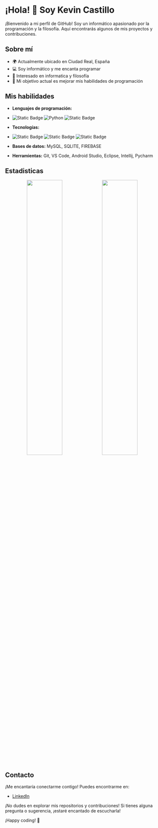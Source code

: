 # ¡Hola! 👋 Soy Kevin Castillo

¡Bienvenido a mi perfil de GitHub! Soy un informático apasionado por la programación y la filosofía. Aquí encontrarás algunos de mis proyectos y contribuciones.

## Sobre mí

- 🌍 Actualmente ubicado en Ciudad Real, España
- 💻 Soy informático y me encanta programar
- 🤔 Interesado en informatica y filosofía
- 🎯 Mi objetivo actual es mejorar mis habilidades de programación

## Mis habilidades

- **Lenguajes de programación:**
- ![Static Badge](https://img.shields.io/badge/%20Java-red?style=for-the-badge)
![Python](https://img.shields.io/badge/Python-FFD43B?style=for-the-badge&logo=python&logoColor=306998)
![Static Badge](https://img.shields.io/badge/%20C%23-blue?style=for-the-badge&logo=csharp&logoColor=white)
- **Tecnologías:**
- ![Static Badge](https://img.shields.io/badge/%20HTML-orange?style=%20for-the-badge&logo=html5&logoColor=white)
![Static Badge](https://img.shields.io/badge/%20CSS3-red?style=%20for-the-badge&logo=css3&logoColor=white)
![Static Badge](https://img.shields.io/badge/%20Android%20Studio-green?style=%20for-the-badge&logo=androidstudio&logoColor=white)

- **Bases de datos:** MySQL, SQLITE, FIREBASE
- **Herramientas:** Git, VS Code, Android Studio, Eclipse, Intellij, Pycharm

## Estadisticas
<p align="center">
  <img width="48%" src="https://github-readme-stats.vercel.app/api?username=diciembre99&show_icons=true&hide_border=true&theme=radical" />
  <img width="48%" src="https://github-readme-streak-stats.herokuapp.com/?user=diciembre99&hide_border=true&theme=radical" />
</p>
<br>

## Contacto

¡Me encantaría conectarme contigo! Puedes encontrarme en:

- [LinkedIn](https://www.linkedin.com/in/kevin-ren%C3%A9-castillo-castaneda-76a0a5255?utm_source=share&utm_campaign=share_via&utm_content=profile&utm_medium=android_app)

¡No dudes en explorar mis repositorios y contribuciones! Si tienes alguna pregunta o sugerencia, ¡estaré encantado de escucharla!

¡Happy coding! 🚀
